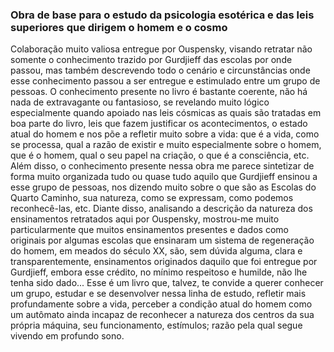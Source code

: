 <BookCover 
  title="Fragmentos de um ensinamento desconhecido" 
  author="P. D. Ouspensky" 
  cover="/image/in-search-of-the-miraculous.jpg" 
/>

### Obra de base para o estudo da psicologia esotérica e das leis superiores que dirigem o homem e o cosmo

Colaboração muito valiosa entregue por Ouspensky, visando retratar não somente o conhecimento trazido por Gurdjieff das escolas por onde passou, mas também descrevendo todo o cenário e circunstâncias onde esse conhecimento passou a ser entregue e estimulado entre um grupo de pessoas. O conhecimento presente no livro é bastante coerente, não há nada de extravagante ou fantasioso, se revelando muito lógico especialmente quando apoiado nas leis cósmicas as quais são tratadas em boa parte do livro, leis que fazem justificar os acontecimentos, o estado atual do homem e nos põe a refletir muito sobre a vida: que é a vida, como se processa, qual a razão de existir e muito especialmente sobre o homem, que é o homem, qual o seu papel na criação, o que é a consciência, etc. Além disso, o conhecimento presente nessa obra me parece sintetizar de forma muito organizada tudo ou quase tudo aquilo que Gurdjieff ensinou a esse grupo de pessoas, nos dizendo muito sobre o que são as Escolas do Quarto Caminho, sua natureza, como se expressam, como podemos reconhecê-las, etc. Diante disso, analisando a descrição da natureza dos ensinamentos retratados aqui por Ouspensky, mostrou-me muito particularmente que muitos ensinamentos presentes e dados como originais por algumas escolas que ensinaram um sistema de regeneração do homem, em meados do século XX, são, sem dúvida alguma, clara e transparentemente, ensinamentos originados daquilo que foi entregue por Gurdjieff, embora esse crédito, no mínimo respeitoso e humilde, não lhe tenha sido dado... Esse é um livro que, talvez, te convide a querer conhecer um grupo, estudar e se desenvolver nessa linha de estudo, refletir mais profundamente sobre a vida, perceber a condição atual do homem como um autômato ainda incapaz de reconhecer a natureza dos centros da sua própria máquina, seu funcionamento, estímulos; razão pela qual segue vivendo em profundo sono.